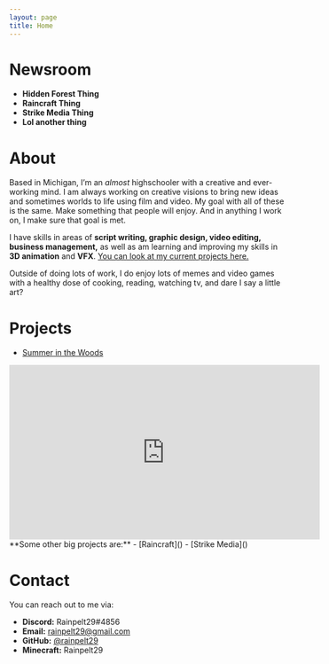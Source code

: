 ```yaml
---
layout: page
title: Home
---
```


# Newsroom
- **Hidden Forest Thing**
- **Raincraft Thing**
- **Strike Media Thing**
- **Lol another thing**


# About
Based in Michigan, I’m an *almost* highschooler with a creative and ever-working mind. I am always working on creative visions to bring new ideas and sometimes worlds to life using film and video. My goal with all of these is the same. Make something that people will enjoy. And in anything I work on, I make sure that goal is met.

I have skills in areas of **script writing, graphic design, video editing, business management,** as well as am learning and improving my skills in **3D animation** and **VFX**. [You can look at my current projects here.](#projects)

Outside of doing lots of work, I do enjoy lots of memes and video games with a healthy dose of cooking, reading, watching tv, and dare I say a little art?

# Projects
- [Summer in the Woods ]()
<iframe width="560" height="315" src="https://www.youtube-nocookie.com/embed/Qc9Eov5PDWI" frameborder="0" allow="accelerometer; autoplay; encrypted-media; gyroscope; picture-in-picture" allowfullscreen></iframe>
**Some other big projects are:**
- [Raincraft]()
- [Strike Media]()

# Contact
You can reach out to me via:
- **Discord:** Rainpelt29#4856
- **Email:** [rainpelt29@gmail.com](mailto:rainpelt29@gmail.com)
- **GitHub:** [@rainpelt29](https://github.com/rainpelt29)
- **Minecraft:** Rainpelt29
